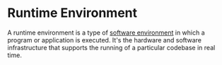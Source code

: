 # Runtime Environment

A runtime environment is a type of [software environment](./software-environment.md) in which a program or application is executed. It's the hardware and software infrastructure that supports the running of a particular codebase in real time.